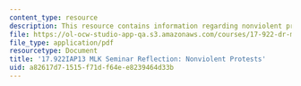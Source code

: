 ```yaml
---
content_type: resource
description: This resource contains information regarding nonviolent protests.
file: https://ol-ocw-studio-app-qa.s3.amazonaws.com/courses/17-922-dr-martin-luther-king-jr-iap-design-seminar-january-iap-2013/a82617d71515f71df64ee8239464d33b_MIT17_922IAP13_RefPapr2D.pdf
file_type: application/pdf
resourcetype: Document
title: '17.922IAP13 MLK Seminar Reflection: Nonviolent Protests'
uid: a82617d7-1515-f71d-f64e-e8239464d33b
---
```

